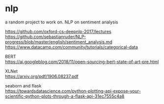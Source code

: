 # nlp
a random project to work on. NLP on sentiment analysis


https://github.com/oxford-cs-deepnlp-2017/lectures  
https://github.com/sebastianruder/NLP-progress/blob/master/english/sentiment_analysis.md  
https://www.datacamp.com/community/tutorials/categorical-data  

BERT  
https://ai.googleblog.com/2018/11/open-sourcing-bert-state-of-art-pre.html

XLNet  
https://arxiv.org/pdf/1906.08237.pdf

seaborn and flask  
https://towardsdatascience.com/python-plotting-api-expose-your-scientific-python-plots-through-a-flask-api-31ec7555c4a8
